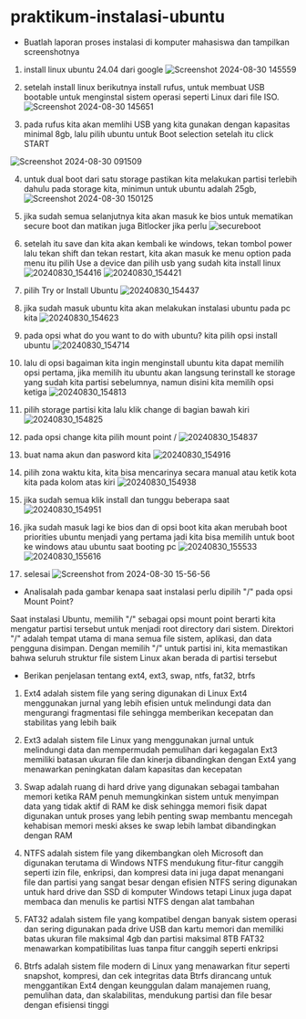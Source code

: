 # praktikum-instalasi-ubuntu
- Buatlah laporan proses instalasi di komputer mahasiswa dan tampilkan screenshotnya

1. install linux ubuntu 24.04 dari google
![Screenshot 2024-08-30 145559](https://github.com/user-attachments/assets/43d9c676-787a-43b7-9da1-bf8a75b0d08a)

2. setelah install linux berikutnya install rufus, untuk membuat USB bootable untuk menginstal sistem operasi seperti Linux dari file ISO.
![Screenshot 2024-08-30 145651](https://github.com/user-attachments/assets/9836a9e6-db46-4f39-885c-2e2d16d33644)

3. pada rufus kita akan memlihi USB yang kita gunakan dengan kapasitas minimal 8gb, lalu pilih ubuntu untuk Boot selection setelah itu click START
   
![Screenshot 2024-08-30 091509](https://github.com/user-attachments/assets/70f61d65-68a1-4409-9857-5b54f6c71f87)

4. untuk dual boot dari satu storage pastikan kita melakukan partisi terlebih dahulu pada storage kita, minimun untuk ubuntu adalah 25gb,
![Screenshot 2024-08-30 150125](https://github.com/user-attachments/assets/c20ed1b8-b489-4896-b32e-2238e5090796)

5. jika sudah semua selanjutnya kita akan masuk ke bios untuk mematikan secure boot dan matikan juga Bitlocker jika perlu
![secureboot](https://github.com/user-attachments/assets/05ce799c-799c-4f26-aa6c-10879197dfa4)

6. setelah itu save dan kita akan kembali ke windows, tekan tombol power lalu tekan shift dan tekan restart, kita akan masuk ke menu option
   pada menu itu pilih Use a device dan pilih usb yang sudah kita install linux
![20240830_154416](https://github.com/user-attachments/assets/7406e134-59b4-4f2e-a63f-619f71b6419e)
![20240830_154421](https://github.com/user-attachments/assets/4496f003-9508-4a96-a889-417f4f07b48b)

7. pilih Try or Install Ubuntu
![20240830_154437](https://github.com/user-attachments/assets/67070592-16c0-40ea-9c45-1e73cbdd4e18)
   
8. jika sudah masuk ubuntu kita akan melakukan instalasi ubuntu pada pc kita
![20240830_154623](https://github.com/user-attachments/assets/231d18ba-0d72-450c-8c92-376beb8cd8d5)

9. pada opsi what do you want to do with ubuntu? kita pilih opsi install ubuntu
![20240830_154714](https://github.com/user-attachments/assets/cf5bf82f-4951-4c3d-94b8-0f4469bfde56)

10. lalu di opsi bagaiman kita ingin menginstall ubuntu kita dapat memilih opsi pertama, jika memilih itu ubuntu akan langsung terinstall ke storage yang sudah kita partisi
    sebelumnya, namun disini kita memilih opsi ketiga
![20240830_154813](https://github.com/user-attachments/assets/f95585c1-33bf-49cb-8d8e-2ee8b8ce3cfb)

11. pilih storage partisi kita lalu klik change di bagian bawah kiri
![20240830_154825](https://github.com/user-attachments/assets/118ccca0-f001-446d-af75-eec043f761c8)

12. pada opsi change kita pilih mount point /
![20240830_154837](https://github.com/user-attachments/assets/3d29a994-cab1-4f3a-ad53-aa46f481d672)

13. buat nama akun dan pasword kita
![20240830_154916](https://github.com/user-attachments/assets/4575fd05-9494-48c3-b36b-2185f91432d2)

14. pilih zona waktu kita, kita bisa mencarinya secara manual atau ketik kota kita pada kolom atas kiri
![20240830_154938](https://github.com/user-attachments/assets/0bc687f6-c234-493f-b3f6-a3c4b2ebf670)

15. jika sudah semua klik install dan tunggu beberapa saat
![20240830_154951](https://github.com/user-attachments/assets/60e131ce-0d52-49e0-8546-14b868c1a7b5)

16. jika sudah masuk lagi ke bios dan di opsi boot kita akan merubah boot priorities ubuntu menjadi yang pertama jadi kita bisa memilih untuk boot ke windows
    atau ubuntu saat booting pc
![20240830_155533](https://github.com/user-attachments/assets/3c61fb61-f6aa-4875-bd85-5ad4d6880604)
![20240830_155616](https://github.com/user-attachments/assets/be1e359c-0ea1-4407-8c3c-b3aca70cc0bf)

17. selesai
![Screenshot from 2024-08-30 15-56-56](https://github.com/user-attachments/assets/6e72cffd-97bc-4b8c-a817-4ccc645e0f6a)


- Analisalah pada gambar kenapa saat instalasi perlu dipilih "/" pada opsi Mount Point?
  
Saat instalasi Ubuntu, memilih "/" sebagai opsi mount point berarti kita mengatur partisi tersebut untuk menjadi root directory dari sistem.
Direktori "/" adalah tempat utama di mana semua file sistem, aplikasi, dan data pengguna disimpan. Dengan memilih "/" untuk partisi ini, kita memastikan bahwa
seluruh struktur file sistem Linux akan berada di partisi tersebut


- Berikan penjelasan tentang ext4, ext3, swap, ntfs, fat32, btrfs

1. Ext4 adalah sistem file yang sering digunakan di Linux Ext4 menggunakan jurnal yang lebih efisien untuk melindungi data dan mengurangi fragmentasi file
   sehingga memberikan kecepatan dan stabilitas yang lebih baik

2. Ext3 adalah sistem file Linux yang menggunakan jurnal untuk melindungi data dan mempermudah pemulihan dari kegagalan
   Ext3 memiliki batasan ukuran file dan kinerja dibandingkan dengan Ext4 yang menawarkan peningkatan dalam kapasitas dan kecepatan

3. Swap adalah ruang di hard drive yang digunakan sebagai tambahan memori ketika RAM penuh memungkinkan sistem untuk menyimpan data yang tidak aktif di RAM ke disk
   sehingga memori fisik dapat digunakan untuk proses yang lebih penting swap membantu mencegah kehabisan memori meski akses ke swap lebih lambat dibandingkan dengan RAM

4. NTFS adalah sistem file yang dikembangkan oleh Microsoft dan digunakan terutama di Windows NTFS mendukung fitur-fitur canggih seperti izin file, enkripsi,
   dan kompresi data ini juga dapat menangani file dan partisi yang sangat besar dengan efisien NTFS sering digunakan untuk hard drive dan SSD di komputer Windows tetapi Linux juga dapat membaca dan menulis ke partisi NTFS dengan alat tambahan

5. FAT32 adalah sistem file yang kompatibel dengan banyak sistem operasi dan sering digunakan pada drive USB dan kartu memori dan memiliki batas ukuran file maksimal 4gb dan partisi maksimal 8TB FAT32 menawarkan kompatibilitas luas tanpa fitur canggih seperti enkripsi

6. Btrfs adalah sistem file modern di Linux yang menawarkan fitur seperti snapshot, kompresi, dan cek integritas data Btrfs dirancang untuk menggantikan Ext4 dengan keunggulan dalam manajemen ruang, pemulihan data, dan skalabilitas, mendukung partisi dan file besar dengan efisiensi tinggi
